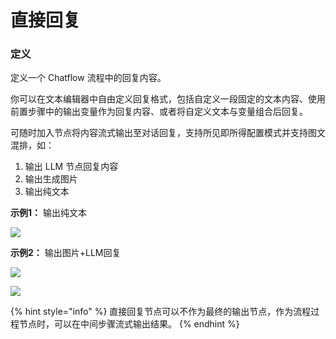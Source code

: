 # 直接回复

### 定义

定义一个 Chatflow 流程中的回复内容。

你可以在文本编辑器中自由定义回复格式，包括自定义一段固定的文本内容、使用前置步骤中的输出变量作为回复内容、或者将自定义文本与变量组合后回复。

可随时加入节点将内容流式输出至对话回复，支持所见即所得配置模式并支持图文混排，如：

1. 输出 LLM 节点回复内容
2. 输出生成图片
3. 输出纯文本

**示例1：** 输出纯文本

![](https://assets-docs.dify.ai/dify-enterprise-mintlify/zh_CN/guides/workflow/node/1b1fadb8f838963134fc5c9eb14b5632.png)

**示例2：** 输出图片+LLM回复

![](https://assets-docs.dify.ai/dify-enterprise-mintlify/zh_CN/guides/workflow/node/16279b70829e308bcc0c1e73aa1c870f.png)

![](https://assets-docs.dify.ai/dify-enterprise-mintlify/zh_CN/guides/workflow/node/19b19eddfb50fdbe880da598e43c24c9.png)

{% hint style="info" %}
直接回复节点可以不作为最终的输出节点，作为流程过程节点时，可以在中间步骤流式输出结果。
{% endhint %}
